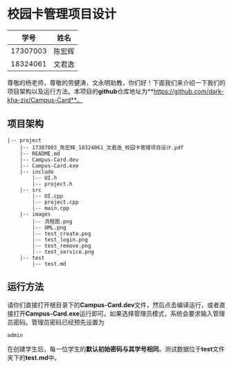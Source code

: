 # 校园卡管理项目设计  

| 学号 | 姓名 |
| :---: | :----: |
| 17307003 | 陈宏辉 |
| 18324061 | 文君逸 |

尊敬的杨老师，尊敬的劳健涛，文永明助教，你们好！下面我们来介绍一下我们的项目架构以及运行方法。本项目的**github**仓库地址为**https://github.com/dark-kha-zix/Campus-Card**。

## 项目架构

```
|-- project
    |-- 17307003_陈宏辉_18324061_文君逸_校园卡管理项目设计.pdf
    |-- README.md
    |-- Campus-Card.dev
    |-- Campus-Card.exe
    |-- include 
        |-- UI.h
        |-- project.h
    |-- src
        |-- UI.cpp
        |-- project.cpp
        |-- main.cpp
    |-- images
        |-- 流程图.png
        |-- UML.png
        |-- test_create.png
        |-- test_login.png
        |-- test_remove.png
        |-- test_service.png
    |-- test
        |-- test.md

```

## 运行方法

请你们直接打开根目录下的**Campus-Card.dev**文件，然后点击编译运行，或者直接打开**Campus-Card.exe**运行即可。如果选择管理员模式，系统会要求输入管理员密码。管理员密码已经预先设置为

```
admin
```

在创建学生后，每一位学生的**默认初始密码与其学号相同**。测试数据位于**test**文件夹下的**test.md**中。